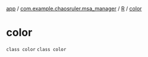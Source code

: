 [app](../../../index.md) / [com.example.chaosruler.msa_manager](../../index.md) / [R](../index.md) / [color](.)

# color

`class color`
`class color`